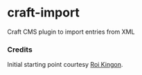 craft-import
============

Craft CMS plugin to import entries from XML

### Credits

Initial starting point courtesy [Roi Kingon](https://plus.google.com/112173526450245116573/posts).